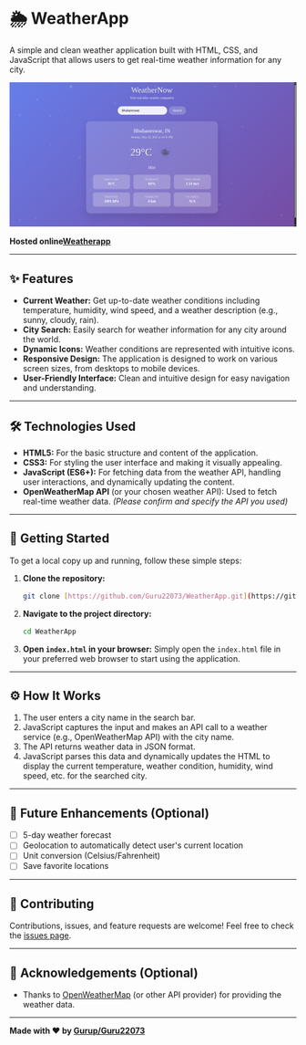 # 🌦️ WeatherApp

A simple and clean weather application built with HTML, CSS, and JavaScript that allows users to get real-time weather information for any city.

![Screenshot Placeholder](image.png)

**Hosted online[Weatherapp](https://g-weather.infy.uk/)**

---

## ✨ Features

* **Current Weather:** Get up-to-date weather conditions including temperature, humidity, wind speed, and a weather description (e.g., sunny, cloudy, rain).
* **City Search:** Easily search for weather information for any city around the world.
* **Dynamic Icons:** Weather conditions are represented with intuitive icons.
* **Responsive Design:** The application is designed to work on various screen sizes, from desktops to mobile devices.
* **User-Friendly Interface:** Clean and intuitive design for easy navigation and understanding.

---

## 🛠️ Technologies Used

* **HTML5:** For the basic structure and content of the application.
* **CSS3:** For styling the user interface and making it visually appealing.
* **JavaScript (ES6+):** For fetching data from the weather API, handling user interactions, and dynamically updating the content.
* **OpenWeatherMap API** (or your chosen weather API): Used to fetch real-time weather data. *(Please confirm and specify the API you used)*

---

## 🚀 Getting Started

To get a local copy up and running, follow these simple steps:

1.  **Clone the repository:**
    ```bash
    git clone [https://github.com/Guru22073/WeatherApp.git](https://github.com/Guru22073/WeatherApp.git)
    ```
2.  **Navigate to the project directory:**
    ```bash
    cd WeatherApp
    ```
3.  **Open `index.html` in your browser:**
    Simply open the `index.html` file in your preferred web browser to start using the application.

---

## ⚙️ How It Works

1.  The user enters a city name in the search bar.
2.  JavaScript captures the input and makes an API call to a weather service (e.g., OpenWeatherMap API) with the city name.
3.  The API returns weather data in JSON format.
4.  JavaScript parses this data and dynamically updates the HTML to display the current temperature, weather condition, humidity, wind speed, etc. for the searched city.

---

## 📝 Future Enhancements (Optional)

* [ ] 5-day weather forecast
* [ ] Geolocation to automatically detect user's current location
* [ ] Unit conversion (Celsius/Fahrenheit)
* [ ] Save favorite locations

---

## 🤝 Contributing

Contributions, issues, and feature requests are welcome! Feel free to check the [issues page](https://github.com/Guru22073/WeatherApp/issues).

---

## 🙏 Acknowledgements (Optional)

* Thanks to [OpenWeatherMap](https://openweathermap.org/api) (or other API provider) for providing the weather data.

---

**Made with ❤️ by [Gurup/Guru22073](https://github.com/Guru22073)**
